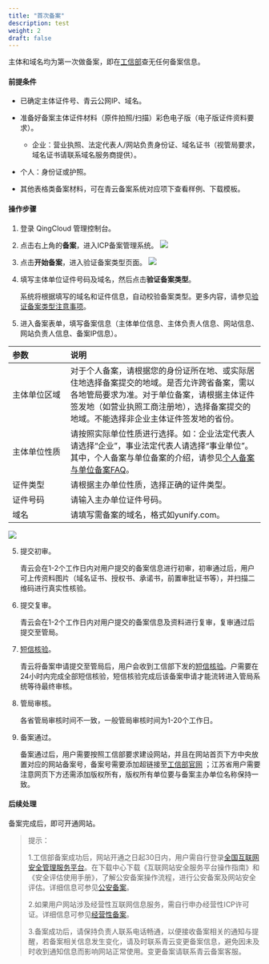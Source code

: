```yaml
---
title: "首次备案"
description: test
weight: 2
draft: false
---
```




主体和域名均为第一次做备案，即在[工信部](https://beian.miit.gov.cn/)查无任何备案信息。

#### 前提条件

- 已确定主体证件号、青云公网IP、域名。

- 准备好备案主体证件材料（原件拍照/扫描）彩色电子版（电子版证件资料要求）。

  - 企业：营业执照、法定代表人/网站负责身份证、域名证书（视管局要求，域名证书请联系域名服务商提供）。
- 个人：身份证或护照。
  
- 其他表格类备案材料，可在青云备案系统对应项下查看样例、下载模板。


#### 操作步骤

1. 登录 QingCloud 管理控制台。

2. 点击右上角的**备案**，进入ICP备案管理系统。
![](../../_images/icp_management.png)

3. 点击**开始备案**，进入验证备案类型页面。
    ![](../../_images/verify_record_type.png)

4. 填写主体单位证件号码及域名，然后点击**验证备案类型**。

   系统将根据填写的域名和证件信息，自动校验备案类型。更多内容，请参见[验证备案类型注意事项](../../intro/type/)。

5. 进入备案表单，填写备案信息（主体单位信息、主体负责人信息、网站信息、网站负责人信息、备案IP信息）。

| <div style="width:100px">参数</div>  | 说明                       |
| :------------ | :----------------------------------------------- |
| 主体单位区域 | 对于个人备案，请根据您的身份证所在地、或实际居住地选择备案提交的地域。是否允许跨省备案，需以各地管局要求为准。对于单位备案，请根据主体证件签发地（如营业执照工商注册地），选择备案提交的地域。不能选择非企业主体证件签发地的省份。 |
| 主体单位性质 | 请按照实际单位性质进行选择。如：企业法定代表人请选择“企业”，事业法定代表人请选择“事业单位”。其中，个人备案与单位备案的介绍，请参见[个人备案与单位备案FAQ](https://support.huaweicloud.com/icp_faq/icp_05_0136.html)。 |
| 证件类型     | 请根据主办单位性质，选择正确的证件类型。               |
| 证件号码     | 请输入主办单位证件号码。                            |
| 域名         | 请填写需备案的域名，格式如yunify.com。              |

   ![](../../_images/.png)

5. 提交初审。

   青云会在1-2个工作日内对用户提交的备案信息进行初审，初审通过后，用户可上传资料图片（域名证书、授权书、承诺书，前置审批证书等），并扫描二维码进行真实性核验。

6. 提交复审。

   青云会在1-2个工作日内对用户提交的备案信息及资料进行复审，复审通过后提交至管局。

7. [短信核验](../filing_sm_check/)。

   青云将备案申请提交至管局后，用户会收到工信部下发的[短信核验](../filing_sm_check/)。户需要在24小时内完成全部短信核验，短信核验完成后该备案申请才能流转进入管局系统等待最终审核。

8. 管局审核。

   各省管局审核时间不一致，一般管局审核时间为1-20个工作日。

9. 备案通过。

   备案通过后，用户需要按照工信部要求建设网站，并且在网站首页下方中央放置对应的网站备案号，备案号需要添加超链接至[工信部官网](https://beian.miit.gov.cn/) ；江苏省用户需要注意网页下方还需添加版权所有，版权所有单位要与备案主办单位名称保持一致。


#### 后续处理

备案完成后，即可开通网站。

>  提示：
>
> 1.工信部备案成功后，网站开通之日起30日内，用户需自行登录[全国互联网安全管理服务平台](http://www.beian.gov.cn/portal/index.do)。在下载中心下载《互联网站安全服务平台操作指南》和《安全评估使用手册》，了解公安备案操作流程，进行公安备案及网站安全评估。详细信息可参见[公安备案](../../filing/public_filing/)。
>
> 2.如果用户网站涉及经营性互联网信息服务，需自行申办经营性ICP许可证。详细信息可参见[经营性备案](../../filing/operational_filing/)。
>
> 3.备案成功后，请保持负责人联系电话畅通，以便接收备案相关的通知与提醒，若备案相关信息发生变化，请及时联系青云变更备案信息，避免因未及时收到通知信息而影响网站正常使用。变更备案请联系青云备案客服。